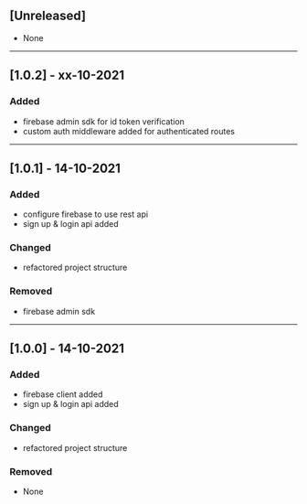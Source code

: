 ## [Unreleased]
- None

***
## [1.0.2] - xx-10-2021
### Added
- firebase admin sdk for id token verification
- custom auth middleware added for authenticated routes

***
## [1.0.1] - 14-10-2021
### Added
- configure firebase to use rest api
- sign up & login api added

### Changed
- refactored project structure

### Removed
- firebase admin sdk

***
## [1.0.0] - 14-10-2021
### Added
- firebase client added
- sign up & login api added

### Changed
- refactored project structure

### Removed
- None